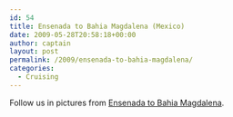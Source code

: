 ```yaml
---
id: 54
title: Ensenada to Bahia Magdalena (Mexico)
date: 2009-05-28T20:58:18+00:00
author: captain
layout: post
permalink: /2009/ensenada-to-bahia-magdalena/
categories:
  - Cruising
---
```

Follow us in pictures from
[Ensenada to Bahia Magdalena](http://plume.flupes.org/gallery/index.php?level=album&id=19).
